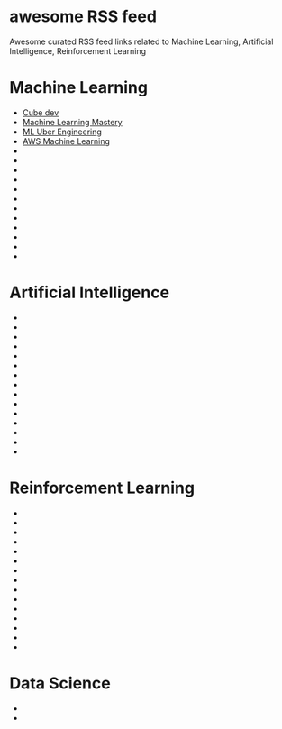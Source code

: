 # awesome RSS feed
Awesome curated RSS feed links related to Machine Learning, Artificial Intelligence, Reinforcement Learning

# Machine Learning
* [Cube dev](https://blog.statsbot.co/)
* [Machine Learning Mastery](https://machinelearningmastery.com/)
* [ML Uber Engineering](https://eng.uber.com/fiberdistributed/)
* [AWS Machine Learning](https://aws.amazon.com/blogs/)
* []()
* []()
* []()
* []()
* []()
* []()
* []()
* []()
* []()
* []()
* []()
* []()
# Artificial Intelligence
* []()
* []()
* []()
* []()
* []()
* []()
* []()
* []()
* []()
* []()
* []()
* []()
* []()
* []()
* []()
# Reinforcement Learning
* []()
* []()
* []()
* []()
* []()
* []()
* []()
* []()
* []()
* []()
* []()
* []()
* []()
* []()
* []()
# Data Science
* []()
* []()

